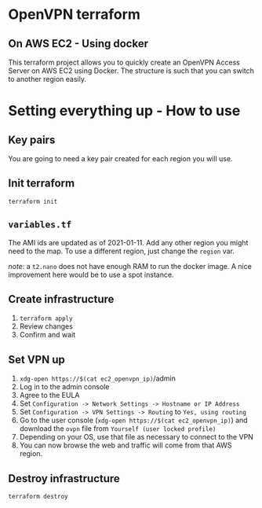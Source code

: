 # OpenVPN terraform
## On AWS EC2 - Using docker

This terraform project allows you to quickly create an OpenVPN Access Server on AWS EC2 using Docker. The structure is such that you can switch to another region easily.

# Setting everything up - How to use
## Key pairs
You are going to need a key pair created for each region you will use.

## Init terraform
`terraform init`

## `variables.tf`
The AMI ids are updated as of 2021-01-11. Add any other region you might need to the map. To use a different region, just change the `region` var. 

_note_: a `t2.nano` does not have enough RAM to run the docker image. A nice improvement here would be to use a spot instance. 

## Create infrastructure
1. `terraform apply`
2. Review changes
3. Confirm and wait

## Set VPN up
1. `xdg-open https://$(cat ec2_openvpn_ip)`/admin
2. Log in to the admin console
3. Agree to the EULA
4. Set `Configuration -> Network Settings -> Hostname or IP Address`
5. Set `Configuration -> VPN Settings -> Routing` to `Yes, using routing`
6. Go to the user console (`xdg-open https://$(cat ec2_openvpn_ip)`) and download the `ovpn` file from `Yourself (user locked profile)`
7. Depending on your OS, use that file as necessary to connect to the VPN 
8. You can now browse the web and traffic will come from that AWS region.

## Destroy infrastructure
`terraform destroy`

